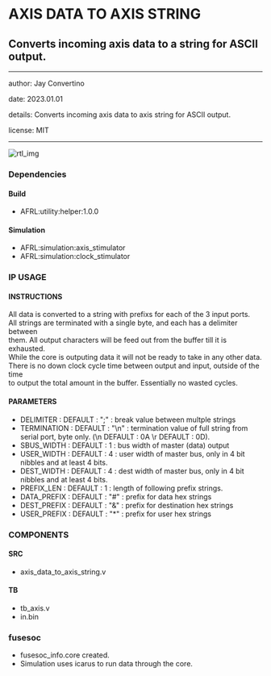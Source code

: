 # AXIS DATA TO AXIS STRING
## Converts incoming axis data to a string for ASCII output.
---

   author: Jay Convertino   
   
   date: 2023.01.01  
   
   details: Converts incoming axis data to axis string for ASCII output.  
   
   license: MIT   
   
---

![rtl_img](./rtl.png)

### Dependencies
#### Build

  - AFRL:utility:helper:1.0.0
  
#### Simulation

  - AFRL:simulation:axis_stimulator
  - AFRL:simulation:clock_stimulator

### IP USAGE
#### INSTRUCTIONS

All data is converted to a string with prefixs for each of the 3 input ports.  
All strings are terminated with a single byte, and each has a delimiter between   
them. All output characters will be feed out from the buffer till it is exhausted.   
While the core is outputing data it will not be ready to take in any other data.  
There is no down clock cycle time between output and input, outside of the time  
to output the total amount in the buffer. Essentially no wasted cycles.  

#### PARAMETERS

* DELIMITER   : DEFAULT : ";"   : break value between multple strings  
* TERMINATION : DEFAULT : "\n"  : termination value of full string from serial port, byte only. (\n DEFAULT : 0A \r DEFAULT : 0D).  
* SBUS_WIDTH  : DEFAULT : 1     : bus width of master (data) output  
* USER_WIDTH  : DEFAULT : 4     : user width of master bus, only in 4 bit nibbles and at least 4 bits.  
* DEST_WIDTH  : DEFAULT : 4     : dest width of master bus, only in 4 bit nibbles and at least 4 bits.  
* PREFIX_LEN  : DEFAULT : 1     : length of following prefix strings.  
* DATA_PREFIX : DEFAULT : "#"   : prefix for data hex strings  
* DEST_PREFIX : DEFAULT : "&"   : prefix for destination hex strings  
* USER_PREFIX : DEFAULT : "*"   : prefix for user hex strings  

### COMPONENTS
#### SRC

* axis_data_to_axis_string.v
  
#### TB

* tb_axis.v
* in.bin
  
### fusesoc

* fusesoc_info.core created.
* Simulation uses icarus to run data through the core.

